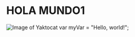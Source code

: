 # HOLA MUNDO1 #
![Image of Yaktocat](https://octodex.github.com/images/yaktocat.png)
var myVar = "Hello, world!"; 
